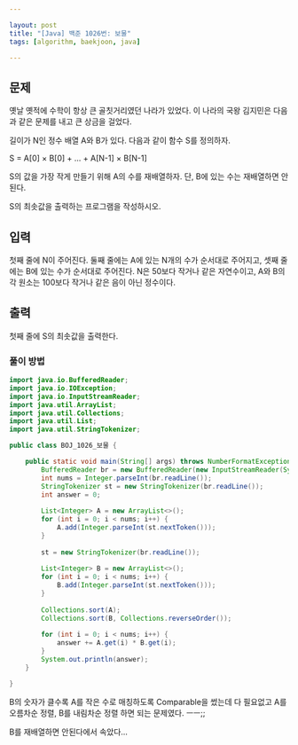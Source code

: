 ```yaml
---

layout: post
title: "[Java] 백준 1026번: 보물"
tags: [algorithm, baekjoon, java]

---
```


## 문제

옛날 옛적에 수학이 항상 큰 골칫거리였던 나라가 있었다. 이 나라의 국왕 김지민은 다음과 같은 문제를 내고 큰 상금을 걸었다.

길이가 N인 정수 배열 A와 B가 있다. 다음과 같이 함수 S를 정의하자.

S = A[0] × B[0] + ... + A[N-1] × B[N-1]

S의 값을 가장 작게 만들기 위해 A의 수를 재배열하자. 단, B에 있는 수는 재배열하면 안 된다.

S의 최솟값을 출력하는 프로그램을 작성하시오.

## 입력

첫째 줄에 N이 주어진다. 둘째 줄에는 A에 있는 N개의 수가 순서대로 주어지고, 셋째 줄에는 B에 있는 수가 순서대로 주어진다. N은 50보다 작거나 같은 자연수이고, A와 B의 각 원소는 100보다 작거나 같은 음이 아닌 정수이다.

## 출력

첫째 줄에 S의 최솟값을 출력한다.

### 풀이 방법

```java
import java.io.BufferedReader;
import java.io.IOException;
import java.io.InputStreamReader;
import java.util.ArrayList;
import java.util.Collections;
import java.util.List;
import java.util.StringTokenizer;

public class BOJ_1026_보물 {

	public static void main(String[] args) throws NumberFormatException, IOException {
		BufferedReader br = new BufferedReader(new InputStreamReader(System.in));
		int nums = Integer.parseInt(br.readLine());
		StringTokenizer st = new StringTokenizer(br.readLine());
		int answer = 0;
		
		List<Integer> A = new ArrayList<>();
		for (int i = 0; i < nums; i++) {
			A.add(Integer.parseInt(st.nextToken()));
		}
		
		st = new StringTokenizer(br.readLine());
		
		List<Integer> B = new ArrayList<>();
		for (int i = 0; i < nums; i++) {
			B.add(Integer.parseInt(st.nextToken()));
		}
		
		Collections.sort(A);
		Collections.sort(B, Collections.reverseOrder());
		
		for (int i = 0; i < nums; i++) {
			answer += A.get(i) * B.get(i);
		}
		System.out.println(answer);
	}

}
```

B의 숫자가 클수록 A를 작은 수로 매칭하도록 Comparable을 썼는데 다 필요없고 A를 오름차순 정렬, B를 내림차순 정렬 하면 되는 문제였다. ㅡㅡ;;

B를 재배열하면 안된다에서 속았다...
